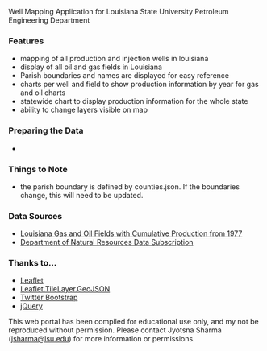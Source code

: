 Well Mapping Application
for Louisiana State University Petroleum Engineering Department

### Features
* mapping of all production and injection wells in louisiana
* display of all oil and gas fields in Louisiana
* Parish boundaries and names are displayed for easy reference
* charts per well and field to show production information by year for gas and oil charts
* statewide chart to display production information for the whole state
* ability to change layers visible on map

### Preparing the Data
*


### Things to Note
* the parish boundary is defined by counties.json. If the boundaries change, this will need to be updated.

### Data Sources
* [Louisiana Gas and Oil Fields with Cumulative Production from 1977](https://data.doi.gov/dataset/louisiana-gas-and-oil-fields-with-cumulative-production-from-1977-20143f413)
* [Department of Natural Resources Data Subscription](https://adfprodadm.dnr.state.la.us/DataSubscription/faces/login.jsf)


### Thanks to...

* [Leaflet](https://github.com/Leaflet/Leaflet)
* [Leaflet.TileLayer.GeoJSON](https://github.com/glenrobertson/leaflet-tilelayer-geojson)
* [Twitter Bootstrap](http://twitter.github.io/bootstrap/)
* [jQuery](http://jquery.com/)


This web portal has been compiled for educational use only, and my not be reproduced without permission. Please contact Jyotsna Sharma (jsharma@lsu.edu) for more information or permissions.
